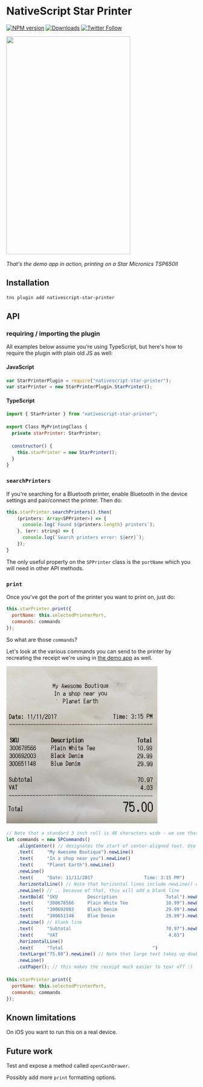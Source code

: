 # NativeScript Star Printer

[![NPM version][npm-image]][npm-url]
[![Downloads][downloads-image]][npm-url]
[![Twitter Follow][twitter-image]][twitter-url]

[npm-image]:http://img.shields.io/npm/v/nativescript-star-printer.svg
[npm-url]:https://npmjs.org/package/nativescript-star-printer
[downloads-image]:http://img.shields.io/npm/dm/nativescript-star-printer.svg
[twitter-image]:https://img.shields.io/twitter/follow/eddyverbruggen.svg?style=social&label=Follow%20me
[twitter-url]:https://twitter.com/eddyverbruggen

<img src="https://github.com/EddyVerbruggen/nativescript-star-printer/raw/master/media/demo-app.gif" width="328px" height="577px" />

_That's the demo app in action, printing on a Star Micronics TSP650II_

## Installation
```bash
tns plugin add nativescript-star-printer
```

## API

### requiring / importing the plugin
All examples below assume you're using TypeScript, but here's how to require the plugin with plain old JS as well:

#### JavaScript
```js
var StarPrinterPlugin = require("nativescript-star-printer");
var starPrinter = new StarPrinterPlugin.StarPrinter();
```

#### TypeScript
```js
import { StarPrinter } from "nativescript-star-printer";

export Class MyPrintingClass {
  private starPrinter: StarPrinter;
  
  constructor() {
    this.starPrinter = new StarPrinter();
  }
}
```

### `searchPrinters`
If you're searching for a Bluetooth printer, enable Bluetooth in the device settings
and pair/connect the printer. Then do:

```js
this.starPrinter.searchPrinters().then(
    (printers: Array<SPPrinter>) => {
      console.log(`Found ${printers.length} printers`);
    }, (err: string) => {
      console.log(`Search printers error: ${err}`);
    });
}
```

The only useful property on the `SPPrinter` class is the `portName` which you will need
in other API methods.

### `print`
Once you've got the port of the printer you want to print on, just do:

```js
this.starPrinter.print({
  portName: this.selectedPrinterPort,
  commands: commands
});
```

So what are those `commands`?

Let's look at the various commands you can send to the printer by recreating the receipt
we're using in [the demo app](demo/app/main-page.ts) as well.

<img src="https://github.com/EddyVerbruggen/nativescript-star-printer/raw/master/media/demo-app-receipt.jpg" width="400px" />

```js
// Note that a standard 3 inch roll is 48 characters wide - we use that knowledge for our columns
let commands = new SPCommands()
    .alignCenter() // designates the start of center-aligned text. Use alignLeft() to.. guess what :)
    .text(     "My Awesome Boutique").newLine()
    .text(     "In a shop near you").newLine()
    .text(     "Planet Earth").newLine()
    .newLine()
    .text(     "Date: 11/11/2017                   Time: 3:15 PM")
    .horizontalLine() // Note that horizontal lines include newLine() commands as well
    .newLine() // .. because of that, this will add a blank line
    .textBold( "SKU           Description                  Total").newLine()
    .text(     "300678566     Plain White Tee              10.99").newLine()
    .text(     "300692003     Black Denim                  29.99").newLine()
    .text(     "300651148     Blue Denim                   29.99").newLine()
    .newLine() // blank line
    .text(     "Subtotal                                   70.97").newLine()
    .text(     "VAT                                         4.03")
    .horizontalLine()
    .text(     "Total                                 ")
    .textLarge("75.00").newLine() // Note that large text takes up double the space
    .newLine()
    .cutPaper(); // this makes the receipt much easier to tear off :)

this.starPrinter.print({
  portName: this.selectedPrinterPort,
  commands: commands
});
```

## Known limitations
On iOS you want to run this on a real device.


## Future work
Test and expose a method called `openCashDrawer`.

Possibly add more `print` formatting options.